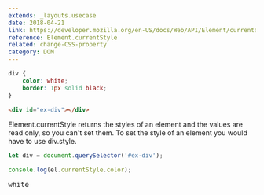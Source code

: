 ```yaml
---
extends: _layouts.usecase
date: 2018-04-21
link: https://developer.mozilla.org/en-US/docs/Web/API/Element/currentStyle
reference: Element.currentStyle
related: change-CSS-property
category: DOM
---
```



```css
div {
    color: white;
    border: 1px solid black;
}
```

```html
<div id="ex-div"></div>
```

Element.currentStyle returns the styles of an element and the values are read only, so you can't set them. 
To set the style of an element you would have to use div.style.<property you want to set>

```javascript
let div = document.querySelector('#ex-div');

console.log(el.currentStyle.color);
```

<pre class="output">white</pre>
